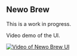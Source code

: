 ## Newo Brew

This is a work in progress.

Video demo of the UI.

[![Video of Newo Brew UI](https://img.youtube.com/vi/oOUtL_cEF_I/0.jpg)](https://www.youtube.com/watch?v=oOUtL_cEF_I)

